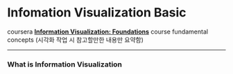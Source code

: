 Infomation Visualization Basic
==============================

coursera **[Information Visualization: Foundations](https://www.coursera.org/learn/information-visualization-fundamentals/)** course fundamental concepts (시각화 작업 시 참고할만한 내용만 요약함)

---

### What is Information Visualization
